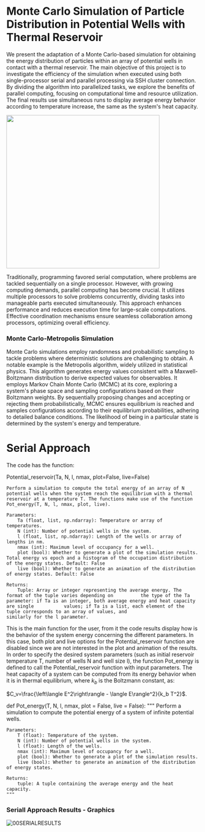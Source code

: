 # Monte Carlo Simulation of Particle Distribution in Potential Wells with Thermal Reservoir

We present the adaptation of a Monte Carlo-based simulation for obtaining the energy distribution of particles within an array of potential wells in contact with a thermal reservoir. 
The main objective of this project is to investigate the efficiency of the simulation when executed using both single-processor serial and parallel processing via SSH cluster connection. By dividing the algorithm into parallelized tasks, we explore the benefits of parallel computing, focusing on computational time and resource utilization.  The final results use simultaneous runs to display average energy behavior according to temperature increase, the same as the system's heat capacity.

<img src="https://github.com/ASMarulanda/SerialMPIHotBoxes/assets/123122569/6417c58f-6d63-45cb-9f46-21eb815a68d7" width="400">


Traditionally, programming favored serial computation, where problems are tackled sequentially on a single processor. However, with growing computing demands, parallel computing has become crucial. It utilizes multiple processors to solve problems concurrently, dividing tasks into manageable parts executed simultaneously. This approach enhances performance and reduces execution time for large-scale computations. Effective coordination mechanisms ensure seamless collaboration among processors, optimizing overall efficiency.

###  Monte Carlo-Metropolis Simulation 

Monte Carlo simulations employ randomness and probabilistic sampling to tackle problems where deterministic solutions are challenging to obtain. A notable example is the Metropolis algorithm, widely utilized in statistical physics. This algorithm generates energy values consistent with a Maxwell-Boltzmann distribution to derive expected values for observables. It employs Markov Chain Monte Carlo (MCMC) at its core, exploring a system's phase space and sampling configurations based on their Boltzmann weights. By sequentially proposing changes and accepting or rejecting them probabilistically, MCMC ensures equilibrium is reached and samples configurations according to their equilibrium probabilities, adhering to detailed balance conditions. The likelihood of being in a particular state is determined by the system's energy and temperature.

#  Serial Approach 

The code has the function:

Potential_reservoir(Ta, N, l, nmax, plot=False, live=False)

    Perform a simulation to compute the total energy of an array of N potential wells when the system reach the equilibrium with a thermal reservoir at a temperature T. The functions make use of the function Pot_energy(T, N, l, nmax, plot, live).

    Parameters:
        Ta (float, list, np.ndarray): Temperature or array of temperatures.
        N (int): Number of potential wells in the system.
        l (float, list, np.ndarray): Length of the wells or array of lengths in nm.
        nmax (int): Maximum level of occupancy for a well.
        plot (bool): Whether to generate a plot of the simulation results. Total energy vs epoch and a histogram of the occupation distribution of the energy states. Default: False
        live (bool): Whether to generate an animation of the distribution of energy states. Default: False

    Returns:
        Tuple: Array or integer representing the average energy. The format of the tuple varies depending on          the type of the Ta parameter: if Ta is an integer, both average energy and heat capacity are single           values; if Ta is a list, each element of the tuple corresponds to an array of values, and                     similarly for the l parameter.
    
This is the main function for the user, from it the code results display how is the behavior of the system energy concerning the different parameters.
In this case, both plot and live options for the Potential_reservoir function are disabled since we are not interested in the plot and animation of the results. 
In order to specify the desired system parameters (such as initial reservoir temperature T, number of wells N and well size l), the function Pot_energy is defined to call the Potential_reservoir function with input parameters. 
The heat capacity of a system can be computed from its energy behavior when it is in thermal equilibrium, where $k_b$ is the Boltzmann constant, as:

$C_v=\frac{\left\langle E^2\right\rangle - \langle E\rangle^2}{k_b T^2}$.

def Pot_energy(T, N, l, nmax, plot = False, live = False):
    """
    Perform a simulation to compute the potential energy of a system of infinite potential wells.

    Parameters:
        T (float): Temperature of the system.
        N (int): Number of potential wells in the system.
        l (float): Length of the wells.
        nmax (int): Maximum level of occupancy for a well.
        plot (bool): Whether to generate a plot of the simulation results.
        live (bool): Whether to generate an animation of the distribution of energy states.

    Returns:
        tuple: A tuple containing the average energy and the heat capacity.
    """
    


### Seriall Approach Results - Graphics

![00SERIALRESULTS](https://github.com/ASMarulanda/SerialMPIHotBoxes/assets/123122569/7c87ce1e-0009-42b5-b408-3cda69b97bb2)


